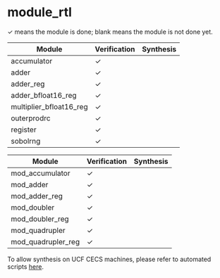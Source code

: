 # module_rtl

&check; means the module is done; blank means the module is not done yet.

|Module|Verification|Synthesis|
|---|---|---|
|accumulator|&check;||
|adder|&check;||
|adder_reg|&check;||
|adder_bfloat16_reg|&check;||
|multiplier_bfloat16_reg|&check;||
|outerprodrc|&check;||
|register|&check;||
|sobolrng|&check;||


|Module|Verification|Synthesis|
|---|---|---|
|mod_accumulator|&check;||
|mod_adder|&check;||
|mod_adder_reg|&check;||
|mod_doubler|&check;||
|mod_doubler_reg|&check;||
|mod_quadrupler|&check;||
|mod_quadrupler_reg|&check;||


To allow synthesis on UCF CECS machines, please refer to automated scripts [here](https://github.com/UNARY-Lab/Tools/tree/main/script-auto-syn-pr-ucf-cecs).
